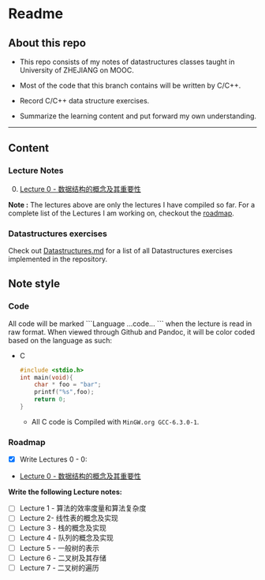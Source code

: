 # Readme

## About this repo

- This repo consists of my notes of datastructures classes taught in University of ZHEJIANG on MOOC.

- Most of the code that this branch contains will be written by C/C++.

- Record C/C++ data structure exercises.

- Summarize the learning content and put forward my own understanding.

___

## Content

### Lecture Notes

0. [Lecture 0 - 数据结构的概念及其重要性](./Lectures/Compiled/Lecture-0.md)

**Note :** The lectures above are only the lectures I have compiled so far. For a complete list of the Lectures I am working on, checkout the [roadmap](#roadmap).

### Datastructures exercises

Check out [Datastructures.md](./Datastructures.md) for a list of all Datastructures exercises implemented in the repository.

## Note style

### Code

All code will be marked \`\`\`Language ...code... \`\`\` when the lecture is read in raw format. When viewed through Github and Pandoc, it will be color coded based on the language as such:

* C
    ```c
    #include <stdio.h>
    int main(void){
        char * foo = "bar";
        printf("%s",foo);
        return 0;
    }
    ```
  * All C code is Compiled with ```MinGW.org GCC-6.3.0-1```.

### Roadmap

- [x] Write Lectures 0 - 0:

* [Lecture 0 - 数据结构的概念及其重要性](./Lectures/Compiled/Lecture-0.md)

__Write the following Lecture notes:__

- [ ] Lecture 1 - 算法的效率度量和算法复杂度
- [ ] Lecture 2- 线性表的概念及实现
- [ ] Lecture 3 - 栈的概念及实现
- [ ] Lecture 4 - 队列的概念及实现
- [ ] Lecture 5 - 一般树的表示
- [ ] Lecture 6 - 二叉树及其存储
- [ ] Lecture 7 - 二叉树的遍历
